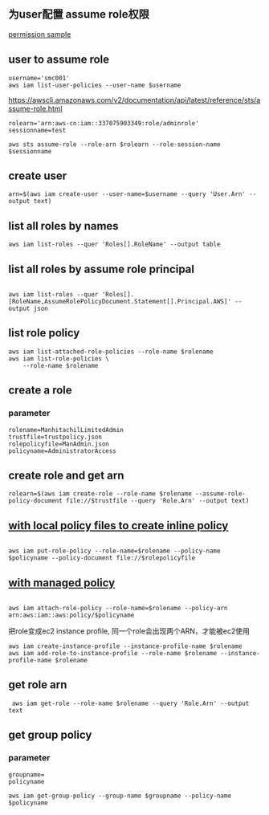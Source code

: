 ## 为user配置 assume role权限
[permission sample](assume-role.json)


## user to assume role
```
username='smc001'
aws iam list-user-policies --user-name $username
```
https://awscli.amazonaws.com/v2/documentation/api/latest/reference/sts/assume-role.html
```
rolearn='arn:aws-cn:iam::337075903349:role/adminrole'
sessionname=test
```

```
aws sts assume-role --role-arn $rolearn --role-session-name $sessionname
```


## create user
```
arn=$(aws iam create-user --user-name=$username --query 'User.Arn' --output text)
```
## list all roles by names

```
aws iam list-roles --quer 'Roles[].RoleName' --output table
```
## list all roles by assume role principal
```

aws iam list-roles --quer 'Roles[].[RoleName,AssumeRolePolicyDocument.Statement[].Principal.AWS]' --output json
```
## list role policy
```
aws iam list-attached-role-policies --role-name $rolename
aws iam list-role-policies \
    --role-name $rolename
```
## create a role 
### parameter
```
rolename=ManhitachilLimitedAdmin
trustfile=trustpolicy.json
rolepolicyfile=ManAdmin.json
policyname=AdministratorAccess
```
##  create role and get arn
```
rolearn=$(aws iam create-role --role-name $rolename --assume-role-policy-document file://$trustfile --query 'Role.Arn' --output text)
```
## [with local policy files to create inline policy](https://docs.aws.amazon.com/cli/latest/reference/iam/put-role-policy.html)

```

aws iam put-role-policy --role-name=$rolename --policy-name $policyname --policy-document file://$rolepolicyfile
```
## [with managed policy](https://docs.aws.amazon.com/cli/latest/reference/iam/attach-role-policy.html)

```

aws iam attach-role-policy --role-name=$rolename --policy-arn arn:aws:iam::aws:policy/$policyname
```
把role变成ec2 instance profile, 同一个role会出现两个ARN，才能被ec2使用
```
aws iam create-instance-profile --instance-profile-name $rolename
aws iam add-role-to-instance-profile --role-name $rolename --instance-profile-name $rolename
```
## get role arn
```
 aws iam get-role --role-name $rolename --query 'Role.Arn' --output text
```
## get group policy
### parameter
```
groupname=
policyname
```

```
aws iam get-group-policy --group-name $groupname --policy-name $policyname
```
